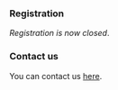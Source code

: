 ### Registration

_Registration is now closed_.

### Contact us

You can contact us [here](mailto:arg23.math@hu-berlin.de).